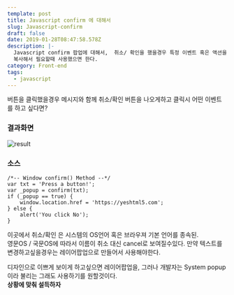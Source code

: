 ```yaml
---
template: post
title: Javascript confirm 에 대해서
slug: Javascript-confirm
draft: false
date: 2019-01-28T08:47:58.578Z
description: |-
  Javascript confirm 팝업에 대해서,  취소/ 확인을 했을경우 특정 이벤트 혹은 액션을 하고싶을때,  명령어 해두었다. 
  복사해서 필요할때 사용했으면 한다. 
category: Front-end
tags:
  - javascript
---
```

버튼을 클릭했을경우 메시지와 함께 취소/확인 버튼을 나오게하고 클릭시 어떤 이벤트를 하고 싶다면?

### 결과화면
![result](/media/994ad93a5bf36bf728.png)

### 소스
```
/*-- Window confirm() Method --*/
var txt = 'Press a button!';
var _popup = confirm(txt);
if (_popup == true) {
    window.location.href = 'https://yeshtml5.com';
} else {
    alert('You click No');
}
```

 이곳에서 취소/확인 은 시스템의 OS언어 혹은 브라우져 기본 언어를 종속된.   
영문OS / 국문OS에 따라서 이름이 취소 대신 cancel로 보여질수있다. 
만약 텍스트를 변경하고싶을경우는 레이어팝업으로 만들어서 사용해야한다.

디자인으로 이쁘게 보이게 하고싶으면 레이어팝업을, 그러나 개발자는 System popup이라 불리는 그래도 사용하기를 원할것이다.  
__상황에 맞춰 설득하자__
